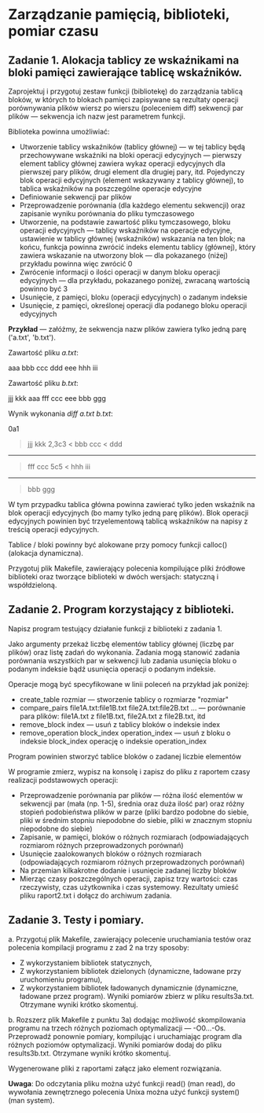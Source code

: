 # Zarządzanie pamięcią, biblioteki, pomiar czasu 

## Zadanie 1. Alokacja tablicy ze wskaźnikami na bloki pamięci zawierające tablicę wskaźników.

Zaprojektuj i przygotuj zestaw funkcji (bibliotekę) do zarządzania tablicą bloków, w których to blokach pamięci zapisywane są rezultaty operacji porównywania plików wiersz po wierszu (poleceniem diff) sekwencji par plików  — sekwencja ich nazw jest parametrem funkcji. 

Biblioteka powinna umożliwiać: 

* Utworzenie tablicy wskaźników (tablicy głównej) — w tej tablicy będą przechowywane wskaźniki na bloki operacji edycyjnych — pierwszy element tablicy głównej zawiera wykaz operacji edycyjnych dla pierwszej pary plików, drugi element dla drugiej pary, itd. Pojedynczy blok operacji edycyjnych (element wskazywany z tablicy głównej), to tablica wskaźników na poszczególne operacje edycyjne
* Definiowanie sekwencji par plików
* Przeprowadzenie porównania (dla każdego elementu sekwencji) oraz zapisanie wyniku porównania do pliku tymczasowego
* Utworzenie, na podstawie zawartość pliku tymczasowego, bloku operacji edycyjnych — tablicy wskaźników na operacje edycyjne, ustawienie w tablicy głównej (wskaźników) wskazania na ten blok; na końcu, funkcja powinna zwrócić indeks elementu tablicy (głównej), który zawiera wskazanie na utworzony blok  — dla  pokazanego (niżej) przykładu powinna więc zwrócić 0
* Zwrócenie informacji o ilości operacji w danym bloku operacji edycyjnych — dla przykładu,  pokazanego poniżej, zwracaną wartością powinno być 3
* Usunięcie, z pamięci, bloku (operacji edycyjnych) o zadanym indeksie
* Usunięcie, z pamięci, określonej operacji dla podanego bloku operacji edycyjnych  

**Przykład** — załóżmy, że sekwencja nazw plików zawiera tylko jedną parę ('a.txt', 'b.txt').

Zawartość pliku *a.txt*:

aaa
bbb ccc
ddd
eee
hhh iii 

Zawartość pliku *b.txt*:

jjj kkk
aaa
fff ccc
eee
bbb ggg

Wynik wykonania *diff a.txt b.txt*:

0a1
> jjj kkk
2,3c3
< bbb ccc
< ddd
---
> fff ccc
5c5
< hhh iii 
---
> bbb ggg

W tym przypadku tablica główna powinna zawierać tylko jeden wskaźnik na  blok operacji edycyjnych (bo mamy tylko jedną parę plików). Blok operacji edycyjnych powinien być trzyelementową tablicą wskaźników na napisy z treścią operacji edycyjnych.

Tablice / bloki powinny być alokowane przy pomocy funkcji calloc() (alokacja dynamiczna).

Przygotuj plik Makefile, zawierający polecenia kompilujące pliki źródłowe biblioteki oraz tworzące biblioteki w dwóch wersjach: statyczną i współdzieloną.

## Zadanie 2. Program korzystający z biblioteki.

Napisz program testujący działanie funkcji z biblioteki z zadania 1.

Jako argumenty przekaż liczbę elementów tablicy głównej (liczbę par plików) oraz listę zadań do wykonania. Zadania mogą stanowić zadania porównania wszystkich par w sekwencji lub zadania usunięcia bloku o podanym indeksie bądź usunięcia operacji o podanym indeksie.

Operacje mogą być specyfikowane w linii poleceń na przykład jak poniżej:

* create_table rozmiar — stworzenie tablicy o rozmiarze "rozmiar"
* compare_pairs file1A.txt:file1B.txt file2A.txt:file2B.txt … — porównanie para plików:  file1A.txt z file1B.txt, file2A.txt z file2B.txt, itd
* remove_block index — usuń z tablicy bloków o indeksie index
* remove_operation block_index operation_index — usuń z bloku o indeksie block_index operację o indeksie operation_index

Program powinien stworzyć tablice bloków o zadanej liczbie elementów

W programie zmierz, wypisz na konsolę i zapisz  do pliku z raportem  czasy realizacji podstawowych operacji:

* Przeprowadzenie porównania par plików — różna ilość elementów w sekwencji par (mała (np. 1-5), średnia oraz duża ilość par) oraz różny stopień podobieństwa plików w parze (pliki bardzo podobne do siebie, pliki w średnim stopniu niepodobne do siebie, pliki w znacznym stopniu niepodobne do siebie)
* Zapisanie, w pamięci, bloków o różnych rozmiarach (odpowiadających rozmiarom różnych przeprowadzonych porównań)
* Usunięcie zaalokowanych bloków o różnych rozmiarach  (odpowiadających rozmiarom różnych przeprowadzonych porównań)
* Na przemian  kilkakrotne dodanie i usunięcie zadanej liczby bloków 
* Mierząc czasy poszczególnych operacji, zapisz trzy wartości: czas rzeczywisty, czas użytkownika i czas systemowy. Rezultaty umieść pliku raport2.txt i dołącz do archiwum zadania.

## Zadanie 3. Testy i pomiary.

a. Przygotuj plik Makefile, zawierający polecenie uruchamiania testów oraz polecenia kompilacji programu z zad 2 na trzy sposoby:
* Z wykorzystaniem bibliotek statycznych,
* Z wykorzystaniem bibliotek dzielonych (dynamiczne, ładowane przy uruchomieniu programu),
* Z wykorzystaniem bibliotek ładowanych dynamicznie (dynamiczne, ładowane przez program).
Wyniki pomiarów zbierz w pliku results3a.txt. Otrzymane wyniki krótko skomentuj.

b. Rozszerz plik Makefile z punktu 3a) dodając możliwość skompilowania programu na trzech różnych  poziomach optymalizacji — -O0…-Os. Przeprowadź ponownie pomiary, kompilując i uruchamiając program dla różnych poziomów optymalizacji.
Wyniki pomiarów dodaj do pliku results3b.txt. Otrzymane wyniki krótko skomentuj.

Wygenerowane pliki z raportami załącz jako element rozwiązania.

**Uwaga**: Do odczytania pliku można użyć funkcji read() (man read), do wywołania zewnętrznego polecenia Unixa można użyć funkcji system() (man system).